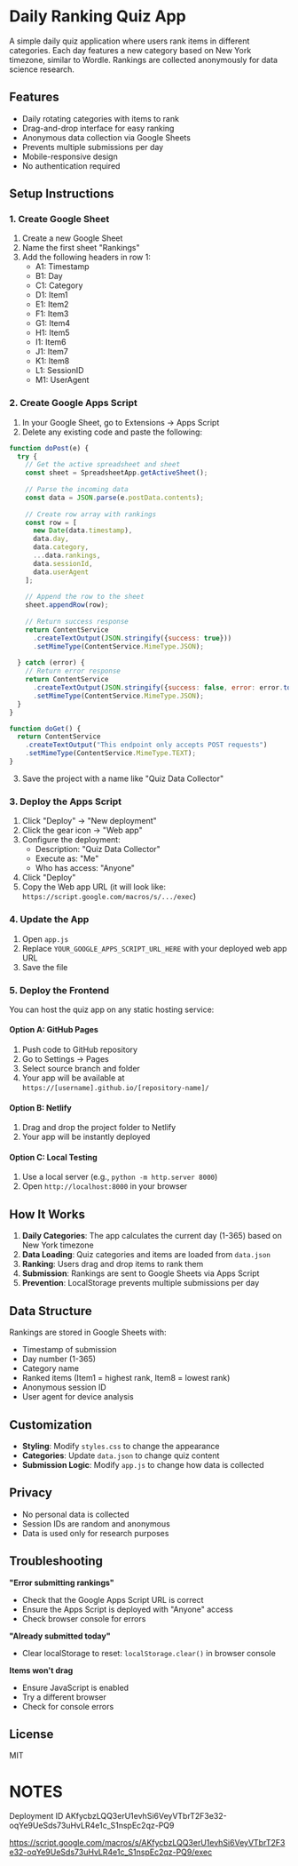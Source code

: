 # Daily Ranking Quiz App

A simple daily quiz application where users rank items in different categories. Each day features a new category based on New York timezone, similar to Wordle. Rankings are collected anonymously for data science research.

## Features

- Daily rotating categories with items to rank
- Drag-and-drop interface for easy ranking
- Anonymous data collection via Google Sheets
- Prevents multiple submissions per day
- Mobile-responsive design
- No authentication required

## Setup Instructions

### 1. Create Google Sheet

1. Create a new Google Sheet
2. Name the first sheet "Rankings"
3. Add the following headers in row 1:
   - A1: Timestamp
   - B1: Day
   - C1: Category
   - D1: Item1
   - E1: Item2
   - F1: Item3
   - G1: Item4
   - H1: Item5
   - I1: Item6
   - J1: Item7
   - K1: Item8
   - L1: SessionID
   - M1: UserAgent

### 2. Create Google Apps Script

1. In your Google Sheet, go to Extensions → Apps Script
2. Delete any existing code and paste the following:

```javascript
function doPost(e) {
  try {
    // Get the active spreadsheet and sheet
    const sheet = SpreadsheetApp.getActiveSheet();
    
    // Parse the incoming data
    const data = JSON.parse(e.postData.contents);
    
    // Create row array with rankings
    const row = [
      new Date(data.timestamp),
      data.day,
      data.category,
      ...data.rankings,
      data.sessionId,
      data.userAgent
    ];
    
    // Append the row to the sheet
    sheet.appendRow(row);
    
    // Return success response
    return ContentService
      .createTextOutput(JSON.stringify({success: true}))
      .setMimeType(ContentService.MimeType.JSON);
      
  } catch (error) {
    // Return error response
    return ContentService
      .createTextOutput(JSON.stringify({success: false, error: error.toString()}))
      .setMimeType(ContentService.MimeType.JSON);
  }
}

function doGet() {
  return ContentService
    .createTextOutput("This endpoint only accepts POST requests")
    .setMimeType(ContentService.MimeType.TEXT);
}
```

3. Save the project with a name like "Quiz Data Collector"

### 3. Deploy the Apps Script

1. Click "Deploy" → "New deployment"
2. Click the gear icon → "Web app"
3. Configure the deployment:
   - Description: "Quiz Data Collector"
   - Execute as: "Me"
   - Who has access: "Anyone"
4. Click "Deploy"
5. Copy the Web app URL (it will look like: `https://script.google.com/macros/s/.../exec`)

### 4. Update the App

1. Open `app.js`
2. Replace `YOUR_GOOGLE_APPS_SCRIPT_URL_HERE` with your deployed web app URL
3. Save the file

### 5. Deploy the Frontend

You can host the quiz app on any static hosting service:

#### Option A: GitHub Pages
1. Push code to GitHub repository
2. Go to Settings → Pages
3. Select source branch and folder
4. Your app will be available at `https://[username].github.io/[repository-name]/`

#### Option B: Netlify
1. Drag and drop the project folder to Netlify
2. Your app will be instantly deployed

#### Option C: Local Testing
1. Use a local server (e.g., `python -m http.server 8000`)
2. Open `http://localhost:8000` in your browser

## How It Works

1. **Daily Categories**: The app calculates the current day (1-365) based on New York timezone
2. **Data Loading**: Quiz categories and items are loaded from `data.json`
3. **Ranking**: Users drag and drop items to rank them
4. **Submission**: Rankings are sent to Google Sheets via Apps Script
5. **Prevention**: LocalStorage prevents multiple submissions per day

## Data Structure

Rankings are stored in Google Sheets with:
- Timestamp of submission
- Day number (1-365)
- Category name
- Ranked items (Item1 = highest rank, Item8 = lowest rank)
- Anonymous session ID
- User agent for device analysis

## Customization

- **Styling**: Modify `styles.css` to change the appearance
- **Categories**: Update `data.json` to change quiz content
- **Submission Logic**: Modify `app.js` to change how data is collected

## Privacy

- No personal data is collected
- Session IDs are random and anonymous
- Data is used only for research purposes

## Troubleshooting

**"Error submitting rankings"**
- Check that the Google Apps Script URL is correct
- Ensure the Apps Script is deployed with "Anyone" access
- Check browser console for errors

**"Already submitted today"**
- Clear localStorage to reset: `localStorage.clear()` in browser console

**Items won't drag**
- Ensure JavaScript is enabled
- Try a different browser
- Check for console errors

## License

MIT







# NOTES

Deployment ID
AKfycbzLQQ3erU1evhSi6VeyVTbrT2F3e32-oqYe9UeSds73uHvLR4e1c_S1nspEc2qz-PQ9


https://script.google.com/macros/s/AKfycbzLQQ3erU1evhSi6VeyVTbrT2F3e32-oqYe9UeSds73uHvLR4e1c_S1nspEc2qz-PQ9/exec